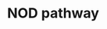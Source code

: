 ---
annotations:
- type: Pathway Ontology
  value: NOD-like receptor signaling pathway
authors:
- Mkutmon
description: The NOD (nucleotide-binding oligomerization domain) proteins NOD1 and
  NOD2 have important roles in innate immunity as sensors of microbial components
  derived from bacterial peptidoglycan. The importance of these molecules is underscored
  by the fact that mutations in the gene that encodes NOD2 occur in a subpopulation
  of patients with Crohn's disease, and NOD1 has also been shown to participate in
  host defence against infection with Helicobacter pylori.
last-edited: 2015-06-30
organisms:
- Bos taurus
redirect_from:
- /index.php/Pathway:WP3147
- /instance/WP3147
schema-jsonld:
- '@context': https://schema.org/
  '@id': https://wikipathways.github.io/pathways/WP3147.html
  '@type': Dataset
  creator:
    '@type': Organization
    name: WikiPathways
  description: The NOD (nucleotide-binding oligomerization domain) proteins NOD1 and
    NOD2 have important roles in innate immunity as sensors of microbial components
    derived from bacterial peptidoglycan. The importance of these molecules is underscored
    by the fact that mutations in the gene that encodes NOD2 occur in a subpopulation
    of patients with Crohn's disease, and NOD1 has also been shown to participate
    in host defence against infection with Helicobacter pylori.
  keywords:
  - NLRP12
  - CHUK
  - Nf-kappa B signaling
  - PRDM1
  - SUGT1
  - RELA
  - PYCARD
  - DUOX2
  - AIM2
  - NLRP7
  - NLRP4
  - IKBKB
  - IL1B
  - ACAP1
  - CASP7
  - BIKBA
  - RIPK2
  - NLRC4
  - CASP1
  - NAIP
  - XIAP
  - CASP9
  - NOD1
  - CARD6
  - AAMP
  - CARD9
  - NOD2
  - RAC1
  - NLRP1
  - NLRP3
  - IKBKG
  - NLRP10
  - CASP8
  - NLRP2
  - IL18
  - CARD8
  - HSP90AA1
  - ERBB2IP
  - NDUFA13
  - MEFV
  - CASP13
  - COPS6
  license: CC0
  name: NOD pathway
seo: CreativeWork
title: NOD pathway
wpid: WP3147
---